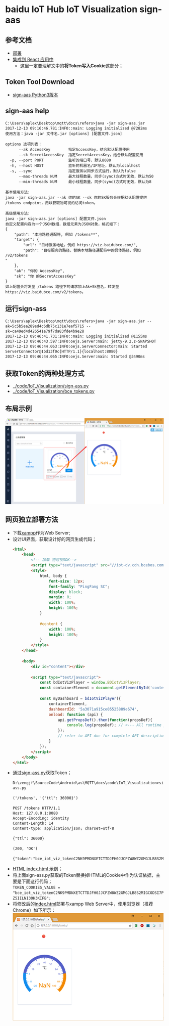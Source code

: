 # baidu IoT Hub IoT Visualization sign-aas

## 参考文档

* [部署](https://cloud.baidu.com/doc/IOTVIZ/GettingStarted.html#.E5.90.8E.E7.AB.AF.E9.9B.86.E6.88.90)
* [集成到 React 应用中](https://cloud.baidu.com/doc/IOTVIZ/BestPractise.html#.E4.BF.AE.E6.94.B9.E4.BB.A3.E7.A0.81)
  * 这里一定要理解文中的**将Token写入Cookie**这部分；

## Token Tool Download

* [sign-aas Python3版本](http://iot-dv.cdn.bcebos.com/v2/sdk/sign-aas.jar)

## sign-aas help

```
C:\Users\aplex\Desktop\mqtt\docs\refers>java -jar sign-aas.jar
2017-12-13 09:16:46.781:INFO::main: Logging initialized @7282ms
使用方法：java -jar 文件名.jar [options] [配置文件.json]

options 选项列表：
      --ak AccessKey        指定AccessKey，结合默认配置使用
      --sk SecretAccessKey  指定SecretAccessKey，结合默认配置使用
  -p, --port PORT           监听的端口号，默认8080
  -h, --host HOST           监听的机器名/IP地址，默认为localhost
  -s, --sync                指定服务以同步方式运行，默认为false
      --max-threads NUM     最大线程数量，同步(sync)方式时无效，默认为50
      --min-threads NUM     最小线程数量，同步(sync)方式时无效，默认为8

基本使用方法:
java -jar sign-aas.jar --ak 你的AK --sk 你的SK服务会根据默认配置提供 /tokens endpoint，用以获取物可视的访问token。

高级使用方法:
java -jar sign-aas.jar [options] 配置文件.json
自定义配置内容为一个JSON数组，数组元素为JSON对象，格式如下：
{
    "path": "本地路径通配符, 例如 /tokens**",
    "target": {
        "url": "目标服务地址，例如 https://viz.baidubce.com/",
        "path": "目标服务的路径，替换本地路径通配符中的具体路径，例如 /v2/tokens
"
    },
    "ak": "你的 AccessKey",
    "sk": "你 的SecretAccessKey"
}
如上配置会将发至 /tokens 路径下的请求加上Ak+Sk签名，转发至 https://viz.baidubce.com/v2/tokens。
```

## 运行sign-ass

```
C:\Users\aplex\Desktop\mqtt\docs\refers>java -jar sign-aas.jar --ak=5c5b5ea289ed4c6db75c131e7eaf5715 --sk=ca49ed4d426541e79f7da83fde4b9e28
2017-12-13 09:46:41.731:INFO::main: Logging initialized @1155ms
2017-12-13 09:46:43.597:INFO:oejs.Server:main: jetty-9.2.z-SNAPSHOT
2017-12-13 09:46:44.063:INFO:oejs.ServerConnector:main: Started ServerConnector@1bd13f0c{HTTP/1.1}{localhost:8080}
2017-12-13 09:46:44.065:INFO:oejs.Server:main: Started @3490ms
```

## 获取Token的两种处理方式

* [../code/IoT_Visualization/sign-ass.py](../code/IoT_Visualization/sign-ass.py)
* [../code/IoT_Visualization/bce_tokens.py](../code/IoT_Visualization/bce_tokens.py)

## 布局示例

![../img/Biadu_IoT_Hub_IoT_VZ_UI.png](../img/Biadu_IoT_Hub_IoT_VZ_UI.png)

## 网页独立部署方法

* 下载[xampp](https://www.apachefriends.org/zh_cn/index.html)作为Web Server;
* 设计UI界面，获取设计好的网页生成代码；
  ```HTML
  <html>
      <head>
          <!-- 加载 物可视SDK-->
          <script type="text/javascript" src="//iot-dv.cdn.bcebos.com/prod/sdk/bdiotvizplayer.min.js"></script>
          <style>
              html, body {
                  font-size: 12px;
                  font-family: "PingFang SC";
                  display: block;
                  margin: 0;
                  width: 100%;
                  height: 100%;
              }
  
              #content {
                  width: 100%;
                  height: 100%;
              }
          </style>
      </head>
  
      <body>
          <div id="content"></div>
  
          <script type="text/javascript">
              const bdIotVizPlayer = window.BDIotVizPlayer;
              const containerElement = document.getElementById('content');
  
              const myDashboard = bdIotVizPlayer({
                  containerElement,
                  dashboardId: '5a3071a915ce05525889e674',
                  onload: function (api) {
                      api.getPropsDef().then(function(propsDef){
                          console.log(propsDef); // <--- All runtime properties
                      });
                      // refer to API doc for complete API description
                  }
              });
          </script>
      </body>
  </html>
  ```
* 通过[sign-ass.py](../code/IoT_Visualization/sign-ass.py)获取Token；
  ```
  D:\zengjf\SourceCode\Android\as\MQTT\docs\code\IoT_Visualization>sign-ass.py
  
  ('/tokens', '{"ttl": 36000}')
  
  POST /tokens HTTP/1.1
  Host: 127.0.0.1:8080
  Accept-Encoding: identity
  Content-Length: 14
  Content-type: application/json; charset=utf-8
  
  {"ttl": 36000}
  
  (200, 'OK')
  
  {"token":"bce_iot_viz_tokenC2NK9PMDNXETCTTDJFH0JJCPZW8WZ2GMGJLB8S2MIGCODSI7PZ5IILNI3OH3KIFB"}
  ```
* [HTML index.html 示例](../code/IoT_Visualization/index.html)；
* 将上面sign-ass.py获取的Token替换掉HTML的Cookie中作为认证依据，主要是下面这行代码；  
  `TOKEN_COOKIES_VALUE = "bce_iot_viz_tokenC2NK9PMDNXETCTTDJFH0JJCPZW8WZ2GMGJLB8S2MIGCODSI7PZ5IILNI3OH3KIFB";`
* 将修改后的[index.html](../code/IoT_Visualization/index.html)部署与xampp Web Server中，使用浏览器（推荐Chrome）如下所示：
  ![../img/Biadu_VZ_Access_Success.png](../img/Biadu_VZ_Access_Success.png)
